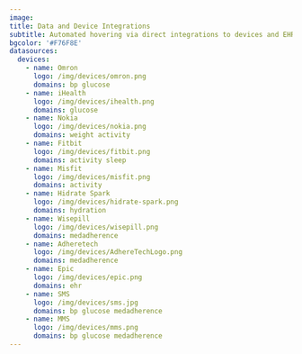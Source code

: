 ```yaml
---
image: 
title: Data and Device Integrations
subtitle: Automated hovering via direct integrations to devices and EHRs
bgcolor: '#F76F8E'
datasources:
  devices:
    - name: Omron
      logo: /img/devices/omron.png
      domains: bp glucose
    - name: iHealth
      logo: /img/devices/ihealth.png
      domains: glucose
    - name: Nokia
      logo: /img/devices/nokia.png
      domains: weight activity
    - name: Fitbit
      logo: /img/devices/fitbit.png
      domains: activity sleep
    - name: Misfit
      logo: /img/devices/misfit.png
      domains: activity
    - name: Hidrate Spark
      logo: /img/devices/hidrate-spark.png
      domains: hydration
    - name: Wisepill
      logo: /img/devices/wisepill.png
      domains: medadherence
    - name: Adheretech
      logo: /img/devices/AdhereTechLogo.png
      domains: medadherence
    - name: Epic
      logo: /img/devices/epic.png
      domains: ehr
    - name: SMS
      logo: /img/devices/sms.jpg
      domains: bp glucose medadherence
    - name: MMS
      logo: /img/devices/mms.png
      domains: bp glucose medadherence
---
```

